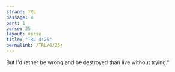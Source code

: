 ```yaml
---
strand: TRL
passage: 4
part: 1
verse: 25
layout: verse
title: "TRL 4:25"
permalink: /TRL/4/25/
---
```

But I'd rather be wrong and be destroyed than live without trying."
